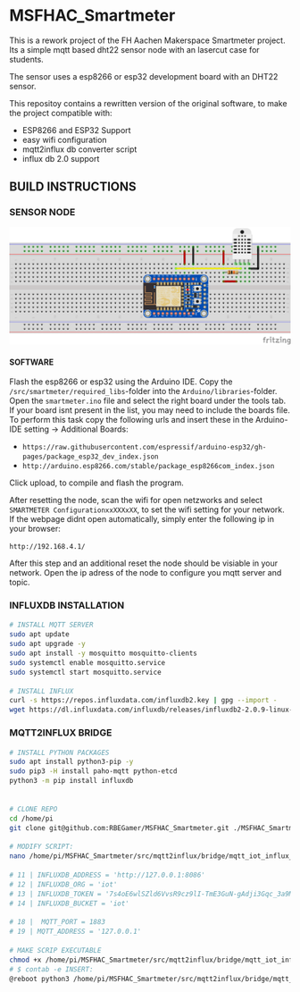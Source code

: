 # MSFHAC_Smartmeter

This is a rework project of the FH Aachen Makerspace Smartmeter project.
Its a simple mqtt based dht22 sensor node with an lasercut case for students.

The sensor uses a esp8266 or esp32 development board with an DHT22 sensor.

This repositoy contains a rewritten version of the original software, to make the project compatible with:

* ESP8266 and ESP32 Support
* easy wifi configuration
* mqtt2influx db converter script
* influx db 2.0 support



## BUILD INSTRUCTIONS

### SENSOR NODE

![SCHEMATIC](documentation/schematic.png)

#### SOFTWARE

Flash the esp8266 or esp32 using the Arduino IDE.
Copy the `/src/smartmeter/required_libs`-folder into the `Arduino/libraries`-folder.
Open the `smartmeter.ino` file and select the right board under the tools tab.
If your board isnt present in the list, you may need to include the boards file.
To perform this task copy the following urls and insert these in the Arduino-IDE setting -> Additional Boards:

* `https://raw.githubusercontent.com/espressif/arduino-esp32/gh-pages/package_esp32_dev_index.json`
* `http://arduino.esp8266.com/stable/package_esp8266com_index.json`

Click upload, to compile and flash the program.



After resetting the node, scan the wifi for open netzworks and select  `SMARTMETER ConfigurationxxXXXxXX`, to set the wifi setting for your network.
If the webpage didnt open automatically, simply enter the following ip in your browser:

`http://192.168.4.1/`


After this step and an additional reset the node should be visiable in your network.
Open the ip adress of the node to configure you mqtt server and topic.


### INFLUXDB INSTALLATION

```bash
# INSTALL MQTT SERVER
sudo apt update
sudo apt upgrade -y
sudo apt install -y mosquitto mosquitto-clients
sudo systemctl enable mosquitto.service
sudo systemctl start mosquitto.service

# INSTALL INFLUX
curl -s https://repos.influxdata.com/influxdb2.key | gpg --import -
wget https://dl.influxdata.com/influxdb/releases/influxdb2-2.0.9-linux-arm.tar.gz.asc

```



### MQTT2INFLUX BRIDGE


```bash
# INSTALL PYTHON PACKAGES
sudo apt install python3-pip -y
sudo pip3 -H install paho-mqtt python-etcd
python3 -m pip install influxdb


# CLONE REPO
cd /home/pi
git clone git@github.com:RBEGamer/MSFHAC_Smartmeter.git ./MSFHAC_Smartmeter

# MODIFY SCRIPT:
nano /home/pi/MSFHAC_Smartmeter/src/mqtt2influx/bridge/mqtt_iot_influx_bridge.py

# 11 | INFLUXDB_ADDRESS = 'http://127.0.0.1:8086'
# 12 | INFLUXDB_ORG = 'iot'
# 13 | INFLUXDB_TOKEN = '7s4oE6wlSZld6VvsR9cz9lI-TmE3GuN-gAdji3Gqc_3a9MjbZs2B1dkIJ2gKZMJCs4mIxD4QRHDnjHWCzkL9nQ=='
# 14 | INFLUXDB_BUCKET = 'iot'

# 18 |  MQTT_PORT = 1883
# 19 | MQTT_ADDRESS = '127.0.0.1'

# MAKE SCRIP EXECUTABLE
chmod +x /home/pi/MSFHAC_Smartmeter/src/mqtt2influx/bridge/mqtt_iot_influx_bridge.py
# $ contab -e INSERT:
@reboot python3 /home/pi/MSFHAC_Smartmeter/src/mqtt2influx/bridge/mqtt_iot_influx_bridge.py
```





